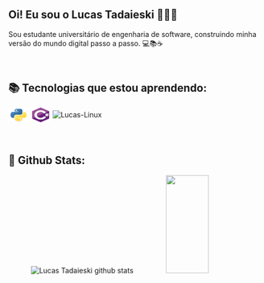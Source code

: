 ## Oi! Eu sou o Lucas Tadaieski 👨🏻‍🔧
Sou estudante universitário de engenharia de software, construindo minha versão do mundo digital passo a passo. 💻📚☕
</div><br/>

## 📚 Tecnologias que estou aprendendo:

<div style="display: inline_block">
  <img align="center" alt="Lucas-Python" height="30" width="40" src="https://raw.githubusercontent.com/devicons/devicon/master/icons/python/python-original.svg">
  <img align="center" alt="Lucas-Csharp" height="30" width="40" src="https://raw.githubusercontent.com/devicons/devicon/master/icons/csharp/csharp-original.svg">
  <img align="center" alt="Lucas-Linux" height="30" width="40"  src="https://cdn.jsdelivr.net/gh/devicons/devicon/icons/linux/linux-original.svg">
          
</div><br/>
</div><br/>


## 👾 Github Stats:
<div align="center">  
  <img width="49%" height="195px" src="https://github-readme-stats.vercel.app/api?username=LucasTadaieski&show_icons=true&count_private=true&hide_border=true&title_color=00bfbf&icon_color=00bfbf&text_color=c9d1d9&bg_color=0d1117" alt="Lucas Tadaieski github stats" /> 
  <img width="41%" height="195px" src="https://github-readme-stats.vercel.app/api/top-langs/?username=LucasTadaieski&layout=compact&hide_border=true&title_color=00bfbf&text_color=00bfbf&bg_color=0d1117" />
</div>
